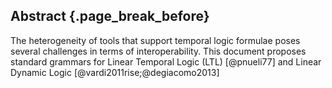 ## Abstract {.page_break_before}

The heterogeneity of tools that support temporal logic formulae poses several challenges in terms of interoperability. This document proposes standard grammars for Linear Temporal Logic (LTL) [@pnueli77] and Linear Dynamic Logic [@vardi2011rise;@degiacomo2013]